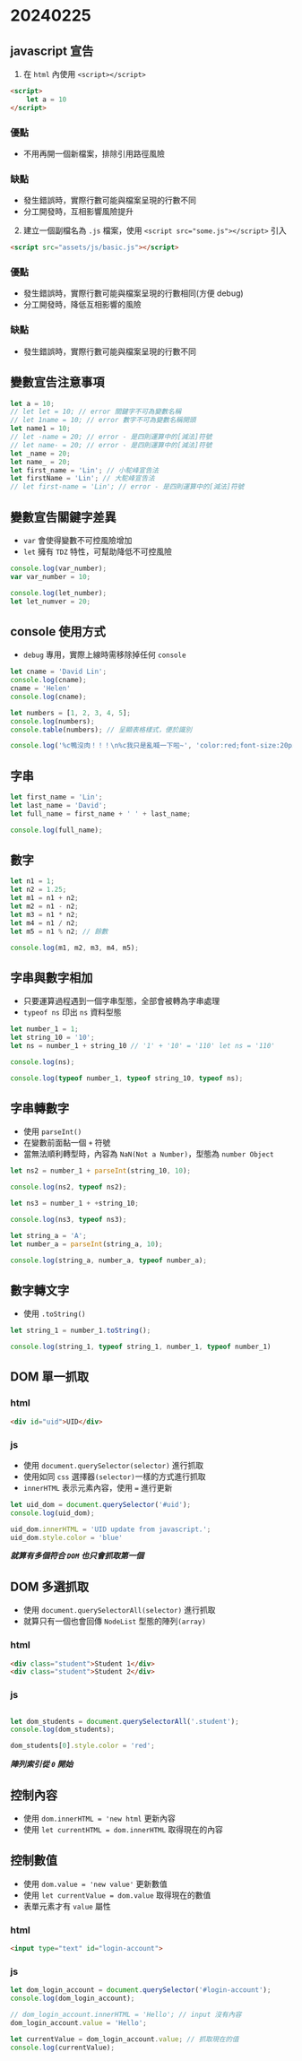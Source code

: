 # 20240225

## javascript 宣告

1. 在 `html` 內使用 `<script></script>`

```html
<script>
    let a = 10
</script>
```

### 優點

- 不用再開一個新檔案，排除引用路徑風險

### 缺點

- 發生錯誤時，實際行數可能與檔案呈現的行數不同
- 分工開發時，互相影響風險提升

2. 建立一個副檔名為 `.js` 檔案，使用 `<script src="some.js"></script>` 引入

```html
<script src="assets/js/basic.js"></script>
```

### 優點

- 發生錯誤時，實際行數可能與檔案呈現的行數相同(方便 debug)
- 分工開發時，降低互相影響的風險

### 缺點

- 發生錯誤時，實際行數可能與檔案呈現的行數不同

## 變數宣告注意事項

```js
let a = 10;
// let let = 10; // error 關鍵字不可為變數名稱
// let 1name = 10; // error 數字不可為變數名稱開頭
let name1 = 10;
// let -name = 20; // error - 是四則運算中的[減法]符號
// let name- = 20; // error - 是四則運算中的[減法]符號
let _name = 20;
let name_ = 20;
let first_name = 'Lin'; // 小駝峰宣告法
let firstName = 'Lin'; // 大駝峰宣告法
// let first-name = 'Lin'; // error - 是四則運算中的[減法]符號
```

## 變數宣告關鍵字差異

- `var` 會使得變數不可控風險增加
- `let` 擁有 `TDZ` 特性，可幫助降低不可控風險

```js
console.log(var_number);
var var_number = 10;

console.log(let_number);
let let_numver = 20;
```

## console 使用方式

- `debug` 專用，實際上線時需移除掉任何 `console`

```js
let cname = 'David Lin';
console.log(cname);
cname = 'Helen'
console.log(cname);

let numbers = [1, 2, 3, 4, 5];
console.log(numbers);
console.table(numbers); // 呈顯表格樣式，便於識別

console.log('%c鴨沒肉！！！\n%c我只是亂喊一下啦~', 'color:red;font-size:20px;', 'color:#dedede') // 可變顏色
```

## 字串

```js
let first_name = 'Lin';
let last_name = 'David';
let full_name = first_name + ' ' + last_name;

console.log(full_name);
```

## 數字

```js
let n1 = 1;
let n2 = 1.25;
let m1 = n1 + n2;
let m2 = n1 - n2;
let m3 = n1 * n2;
let m4 = n1 / n2;
let m5 = n1 % n2; // 餘數

console.log(m1, m2, m3, m4, m5);
```

## 字串與數字相加

- 只要運算過程遇到一個字串型態，全部會被轉為字串處理
- `typeof ns` 印出 `ns` 資料型態

```js
let number_1 = 1;
let string_10 = '10';
let ns = number_1 + string_10 // '1' + '10' = '110' let ns = '110'

console.log(ns);

console.log(typeof number_1, typeof string_10, typeof ns);
```

## 字串轉數字

- 使用 `parseInt()`
- 在變數前面黏一個 `+` 符號
- 當無法順利轉型時，內容為 `NaN(Not a Number)`，型態為 `number Object`

```js
let ns2 = number_1 + parseInt(string_10, 10);

console.log(ns2, typeof ns2);

let ns3 = number_1 + +string_10;

console.log(ns3, typeof ns3);

let string_a = 'A';
let number_a = parseInt(string_a, 10);

console.log(string_a, number_a, typeof number_a);
```

## 數字轉文字

- 使用 `.toString()`

```js
let string_1 = number_1.toString();

console.log(string_1, typeof string_1, number_1, typeof number_1)
```

## DOM 單一抓取

### html

```html
<div id="uid">UID</div>
```

### js

- 使用 `document.querySelector(selector)` 進行抓取
- 使用如同 `css` 選擇器`(selector)`一樣的方式進行抓取
- `innerHTML` 表示元素內容，使用 `=` 進行更新

```js
let uid_dom = document.querySelector('#uid');
console.log(uid_dom);

uid_dom.innerHTML = 'UID update from javascript.';
uid_dom.style.color = 'blue'
```

***就算有多個符合 `DOM` 也只會抓取第一個***

## DOM 多選抓取

- 使用 `document.querySelectorAll(selector)` 進行抓取
- 就算只有一個也會回傳 `NodeList` 型態的陣列`(array)`

### html

```html        
<div class="student">Student 1</div>
<div class="student">Student 2</div>
```


### js

```js

let dom_students = document.querySelectorAll('.student');
console.log(dom_students);

dom_students[0].style.color = 'red';
```

***陣列索引從 `0` 開始***

## 控制內容

- 使用 `dom.innerHTML = 'new html` 更新內容
- 使用 `let currentHTML = dom.innerHTML` 取得現在的內容

## 控制數值

- 使用 `dom.value = 'new value'` 更新數值
- 使用 `let currentValue = dom.value` 取得現在的數值
- 表單元素才有 `value` 屬性

### html

```html
<input type="text" id="login-account">
```

### js

```js
let dom_login_account = document.querySelector('#login-account');
console.log(dom_login_account);

// dom_login_account.innerHTML = 'Hello'; // input 沒有內容
dom_login_account.value = 'Hello';

let currentValue = dom_login_account.value; // 抓取現在的值
console.log(currentValue);
```